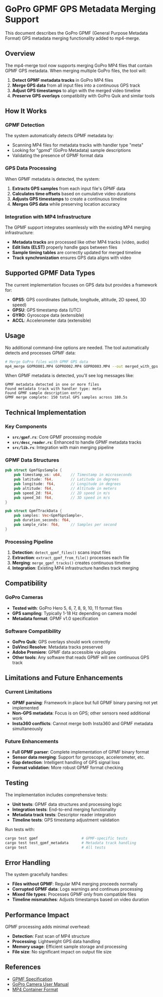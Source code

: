# GoPro GPMF GPS Metadata Merging Support

This document describes the GoPro GPMF (General Purpose Metadata Format) GPS metadata merging functionality added to mp4-merge.

## Overview

The mp4-merge tool now supports merging GoPro MP4 files that contain GPMF GPS metadata. When merging multiple GoPro files, the tool will:

1. **Detect GPMF metadata tracks** in GoPro MP4 files
2. **Merge GPS data** from all input files into a continuous GPS track
3. **Adjust GPS timestamps** to align with the merged video timeline
4. **Preserve GPS overlays** compatibility with GoPro Quik and similar tools

## How It Works

### GPMF Detection

The system automatically detects GPMF metadata by:

- Scanning MP4 files for metadata tracks with handler type "meta"
- Looking for "gpmd" (GoPro Metadata) sample descriptions
- Validating the presence of GPMF format data

### GPS Data Processing

When GPMF metadata is detected, the system:

1. **Extracts GPS samples** from each input file's GPMF data
2. **Calculates time offsets** based on cumulative video durations
3. **Adjusts GPS timestamps** to create a continuous timeline
4. **Merges GPS data** while preserving location accuracy

### Integration with MP4 Infrastructure

The GPMF support integrates seamlessly with the existing MP4 merging infrastructure:

- **Metadata tracks** are processed like other MP4 tracks (video, audio)
- **Edit lists (ELST)** properly handle gaps between files
- **Sample timing tables** are correctly updated for merged timeline
- **Track synchronization** ensures GPS data aligns with video

## Supported GPMF Data Types

The current implementation focuses on GPS data but provides a framework for:

- **GPS5**: GPS coordinates (latitude, longitude, altitude, 2D speed, 3D speed)
- **GPSU**: GPS timestamp data (UTC)
- **GYRO**: Gyroscope data (extensible)
- **ACCL**: Accelerometer data (extensible)

## Usage

No additional command-line options are needed. The tool automatically detects and processes GPMF data:

```bash
# Merge GoPro files with GPMF GPS data
mp4_merge GOPRO001.MP4 GOPRO002.MP4 GOPRO003.MP4 --out merged_with_gps.mp4
```

When GPMF metadata is detected, you'll see log messages like:
```
GPMF metadata detected in one or more files
Found metadata track with handler type: meta
Found GPMF sample description entry
GPMF merge complete: 150 total GPS samples across 180.5s
```

## Technical Implementation

### Key Components

- **`src/gpmf.rs`**: Core GPMF processing module
- **`src/desc_reader.rs`**: Enhanced to handle GPMF metadata tracks
- **`src/lib.rs`**: Integration with main merging pipeline

### GPMF Data Structures

```rust
pub struct GpmfGpsSample {
    pub timestamp_us: u64,    // Timestamp in microseconds
    pub latitude: f64,        // Latitude in degrees
    pub longitude: f64,       // Longitude in degrees
    pub altitude: f64,        // Altitude in meters
    pub speed_2d: f64,        // 2D speed in m/s
    pub speed_3d: f64,        // 3D speed in m/s
}

pub struct GpmfTrackData {
    pub samples: Vec<GpmfGpsSample>,
    pub duration_seconds: f64,
    pub sample_rate: f64,     // Samples per second
}
```

### Processing Pipeline

1. **Detection**: `detect_gpmf_files()` scans input files
2. **Extraction**: `extract_gpmf_from_file()` processes each file
3. **Merging**: `merge_gpmf_tracks()` creates continuous timeline
4. **Integration**: Existing MP4 infrastructure handles track merging

## Compatibility

### GoPro Cameras
- **Tested with**: GoPro Hero 5, 6, 7, 8, 9, 10, 11 format files
- **GPS sampling**: Typically 1-18 Hz depending on camera model
- **Metadata format**: GPMF v1.0 specification

### Software Compatibility
- **GoPro Quik**: GPS overlays should work correctly
- **DaVinci Resolve**: Metadata tracks preserved
- **Adobe Premiere**: GPMF data accessible via plugins
- **Other tools**: Any software that reads GPMF will see continuous GPS track

## Limitations and Future Enhancements

### Current Limitations
- **GPMF parsing**: Framework in place but full GPMF binary parsing not yet implemented
- **Non-GPS metadata**: Focus is on GPS; other sensors need additional work
- **Insta360 conflicts**: Cannot merge both Insta360 and GPMF metadata simultaneously

### Future Enhancements
- **Full GPMF parser**: Complete implementation of GPMF binary format
- **Sensor data merging**: Support for gyroscope, accelerometer, etc.
- **Gap detection**: Intelligent handling of GPS signal loss
- **Format validation**: More robust GPMF format checking

## Testing

The implementation includes comprehensive tests:

- **Unit tests**: GPMF data structures and processing logic
- **Integration tests**: End-to-end merging functionality
- **Metadata track tests**: Descriptor reader integration
- **Timeline tests**: GPS timestamp adjustment validation

Run tests with:
```bash
cargo test gpmf                    # GPMF-specific tests
cargo test test_gpmf_metadata      # Metadata track handling
cargo test                         # All tests
```

## Error Handling

The system gracefully handles:
- **Files without GPMF**: Regular MP4 merging proceeds normally
- **Corrupted GPMF data**: Logs warnings and continues processing
- **Mixed file types**: Processes GPMF only from compatible files
- **Timeline mismatches**: Adjusts timestamps based on video duration

## Performance Impact

GPMF processing adds minimal overhead:
- **Detection**: Fast scan of MP4 structure
- **Processing**: Lightweight GPS data handling
- **Memory usage**: Efficient sample storage and processing
- **File size**: No significant impact on output file size

## References

- [GPMF Specification](https://github.com/gopro/gpmf-parser)
- [GoPro Camera User Manual](https://gopro.com/help/manuals)
- [MP4 Container Format](https://en.wikipedia.org/wiki/MP4_file_format)